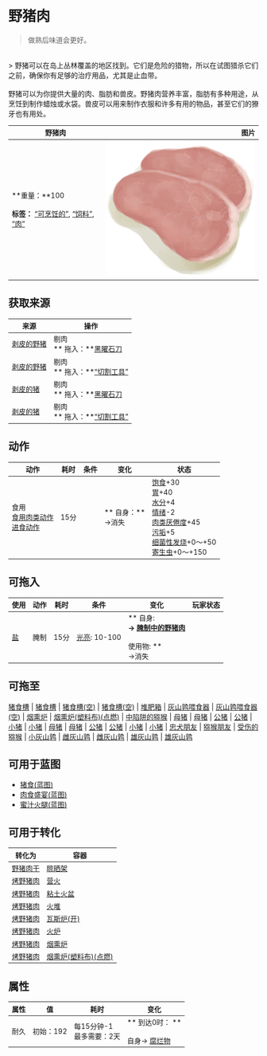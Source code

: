 # 野猪肉  
> 做熟后味道会更好。  
<br>  
> 野猪可以在岛上丛林覆盖的地区找到。它们是危险的猎物，所以在试图猎杀它们之前，确保你有足够的治疗用品，尤其是止血带。<br><br>野猪可以为你提供大量的肉、脂肪和兽皮。野猪肉营养丰富，脂肪有多种用途，从烹饪到制作蜡烛或水袋。兽皮可以用来制作衣服和许多有用的物品，甚至它们的獠牙也有用处。  
  
  野猪肉  |   图片   
 ----  |  ----:   
 **重量：**100<br><br>**标签：**	[“可烹饪的”](tag_Cookable.md), [“饲料”](tag_Feed.md), [“肉”](tag_Meat.md)  |  <img decoding="async" src="Sprite/PorkRaw.png" href="a.md" style="max-width:300px;max-height:300px;">   
  
## 获取来源  
来源  |  操作  
----  |  ----  
[剥皮的野猪](BoarSkinned.md)  |  剔肉<br>** 拖入：**[黑曜石刀](KnifeObsidian.md)  
[剥皮的野猪](BoarSkinned.md)  |  剔肉<br>** 拖入：**[“切割工具”](tag_Cutter.md)  
[剥皮的猪](BoarSkinnedPiglet.md)  |  剔肉<br>** 拖入：**[黑曜石刀](KnifeObsidian.md)  
[剥皮的猪](BoarSkinnedPiglet.md)  |  剔肉<br>** 拖入：**[“切割工具”](tag_Cutter.md)  
## 动作  
动作  |  耗时  |  条件  |  变化  |  状态  
----  |  ----  |  ----  |  ----  |  ----  
食用<br>[食用肉类动作](CarnivorousAction.md)<br>[进食动作](EatingAction.md)  |  15分  |    |  ** 自身：**<br>→消失  |  [饱食](Satiation.md)+30<br>[胃](Stomach.md)+40<br>[水分](Hydration.md)+4<br>[情绪](Morale.md)-2<br>[肉类<nobr>厌倦度</nobr>](SaturationMeat.md)+45<br>[污垢](Filth.md)+5<br>[细菌性发烧](BacteriaFever.md)+0～+50<br>[寄生虫](Parasites.md)+0～+150  
## 可拖入  
使用  |  动作  |  耗时  |  条件  |  变化  |  玩家状态  
----  |  ----  |  ----  |  ----  |  ----  |  ----  
[盐](Salt.md)  |  腌制<br>  |  15分  |  [光亮](Light.md): 10-100  |  ** 自身: **<br>→ [腌制中的野猪肉](BoarMeatSaltedDrying.md)<br><br>** 使用物: **<br>→消失  |    
## 可拖至  
[猪食槽](BoarFeeder.md) | [猪食槽](BoarFeeder.md) | [猪食槽(空)](BoarFeederEmpty.md) | [猪食槽(空)](BoarFeederEmpty.md) | [堆肥箱](CompostBin.md) | [灰山鹑喂食器](PartridgeFeeder.md) | [灰山鹑喂食器(空)](PartridgeFeederEmpty.md) | [烟熏炉](Smoker.md) | [烟熏炉(塑料布)(点燃)](SmokerPlastic.md) | [中陷阱的猕猴](CageTrapMacaque.md) | [母猪](BoarEnclosureFemale.md) | [母猪](BoarEnclosureFemale.md) | [公猪](BoarEnclosureMale.md) | [公猪](BoarEnclosureMale.md) | [小猪](BoarEnclosurePiglet.md) | [小猪](BoarEnclosurePiglet.md) | [母猪](BoarTiedFemale.md) | [母猪](BoarTiedFemale.md) | [公猪](BoarTiedMale.md) | [公猪](BoarTiedMale.md) | [小猪](BoarTiedPiglet.md) | [小猪](BoarTiedPiglet.md) | [忠犬朋友](DogFriend.md) | [猕猴朋友](MacaqueFriend.md) | [受伤的猕猴](MacaqueWounded.md) | [小灰山鹑](PartridgeChick.md) | [雌灰山鹑](PartridgeFemaleEnclosure.md) | [雌灰山鹑](PartridgeFemaleLive.md) | [雄灰山鹑](PartridgeMaleEnclosure.md) | [雄灰山鹑](PartridgeMaleLive.md)  
## 可用于蓝图  
- [猪食(蓝图)](Bp_FeedBoar.md)  
- [肉食盛宴(蓝图)](Bp_HeartyFeast.md)  
- [蜜汁火腿(蓝图)](Bp_HoneyGlazedPork.md)  
  
  
## 可用于转化  
转化为  |  容器  
----  |  ----  
[野猪肉干](BoarMeatDried.md)  |  [晾晒架](DryingRack.md)  
[烤野猪肉](BoarMeatCooked.md)  |  [营火](Campfire.md)  
[烤野猪肉](BoarMeatCooked.md)  |  [粘土火盆](ClayFirePit.md)  
[烤野猪肉](BoarMeatCooked.md)  |  [火堆](Fire.md)  
[烤野猪肉](BoarMeatCooked.md)  |  [瓦斯炉(开)](GasCookerOn.md)  
[烤野猪肉](BoarMeatCooked.md)  |  [火炉](Stove.md)  
[烤野猪肉](BoarMeatCooked.md)  |  [烟熏炉](Smoker.md)  
[烤野猪肉](BoarMeatCooked.md)  |  [烟熏炉(塑料布)(点燃)](SmokerPlastic.md)  
## 属性   
属性  |  值  |  耗时  |  变化  
----  |  ----  |  ----  |  ----  
耐久  |  初始：192  |  每15分钟-1<br>最多需要：2天  |  ** 到达0时： **<br><br>自身→ [腐烂物](RottenRemains.md)  


<script>document.title="野猪肉 - 卡牌生存百科 Card Survival Wiki";</script>
